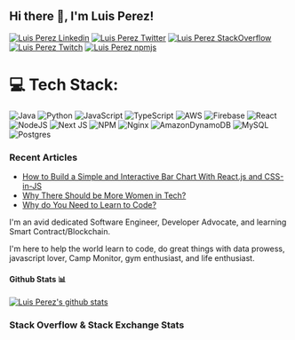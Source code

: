 <h2> Hi there 👋, I'm Luis Perez! </h2>
    
[![Luis Perez Linkedin](https://img.shields.io/badge/LinkedIn-0077B5?style=for-the-badge&logo=linkedin&logoColor=white)](https://www.linkedin.com/in/perezluisv/)
[![Luis Perez Twitter](https://img.shields.io/badge/Twitter-1DA1F2?style=for-the-badge&logo=twitter&logoColor=white)](https://twitter.com/perezluisv)
[![Luis Perez StackOverflow](https://img.shields.io/badge/StackOverflow-F48024?style=for-the-badge&logo=stackoverflow&logoColor=white)](https://stackoverflow.com/users/19291084/luis-perez)
[![Luis Perez Twitch](https://img.shields.io/badge/Twitch-6441A4?style=for-the-badge&logo=twitch&logoColor=white)](https://www.twitch.tv/iperezluis)
[![Luis Perez npmjs](https://img.shields.io/badge/npm-dd1818?style=for-the-badge&logo=npm&logoColor=white)](https://www.npmjs.com/~perezluisv)

# 💻 Tech Stack:
![Java](https://img.shields.io/badge/java-%23ED8B00.svg?style=for-the-badge&logo=java&logoColor=white) ![Python](https://img.shields.io/badge/python-3670A0?style=for-the-badge&logo=python&logoColor=ffdd54) ![JavaScript](https://img.shields.io/badge/javascript-%23323330.svg?style=for-the-badge&logo=javascript&logoColor=%23F7DF1E) ![TypeScript](https://img.shields.io/badge/typescript-%23007ACC.svg?style=for-the-badge&logo=typescript&logoColor=white) ![AWS](https://img.shields.io/badge/AWS-%23FF9900.svg?style=for-the-badge&logo=amazon-aws&logoColor=white) ![Firebase](https://img.shields.io/badge/firebase-%23039BE5.svg?style=for-the-badge&logo=firebase) ![React](https://img.shields.io/badge/react-%2320232a.svg?style=for-the-badge&logo=react&logoColor=%2361DAFB) ![NodeJS](https://img.shields.io/badge/node.js-6DA55F?style=for-the-badge&logo=node.js&logoColor=white) ![Next JS](https://img.shields.io/badge/Next-black?style=for-the-badge&logo=next.js&logoColor=white) ![NPM](https://img.shields.io/badge/NPM-%23000000.svg?style=for-the-badge&logo=npm&logoColor=white) ![Nginx](https://img.shields.io/badge/nginx-%23009639.svg?style=for-the-badge&logo=nginx&logoColor=white) ![AmazonDynamoDB](https://img.shields.io/badge/Amazon%20DynamoDB-4053D6?style=for-the-badge&logo=Amazon%20DynamoDB&logoColor=white) ![MySQL](https://img.shields.io/badge/mysql-%2300f.svg?style=for-the-badge&logo=mysql&logoColor=white) ![Postgres](https://img.shields.io/badge/postgres-%23316192.svg?style=for-the-badge&logo=postgresql&logoColor=white)

<h3>Recent Articles</h3>

- [How to Build a Simple and Interactive Bar Chart With React.js and CSS-in-JS](https://medium.com/swlh/how-to-build-a-simple-and-interactive-bar-chart-with-react-js-and-css-in-js-6d48f0924d25) 
- [Why There Should be More Women in Tech?](https://medium.com/@codemyjourney/why-there-should-be-more-women-in-tech-914c9b06ac9b)
- [Why do You Need to Learn to Code?](https://medium.com/@codemyjourney/why-do-you-need-to-learn-to-code-c2d62bd140a0)



I'm an avid dedicated Software Engineer, Developer Advocate, and learning Smart Contract/Blockchain.

I'm here to help the world learn to code, do great things with data prowess, javascript lover, Camp Monitor, gym enthusiast, and life enthusiast.



#### Github Stats 📊

[![Luis Perez's github stats](https://github-readme-stats.vercel.app/api?username=iperezluis)](https://github.com/anuraghazra/github-readme-stats)

### Stack Overflow & Stack Exchange Stats
